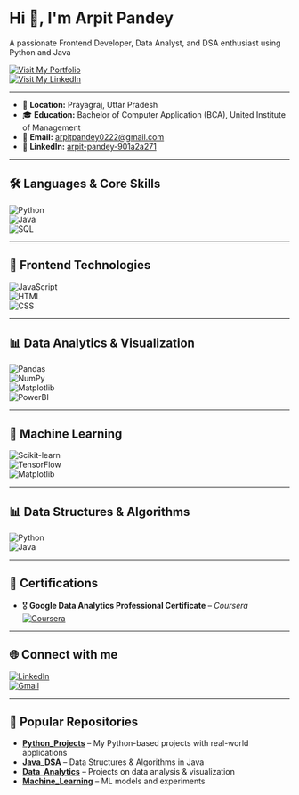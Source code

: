 # Hi 👋, I'm Arpit Pandey  

A passionate Frontend Developer, Data Analyst, and DSA enthusiast using Python and Java  

[![Visit My Portfolio](https://img.shields.io/badge/-Portfolio-4CAF50?style=for-the-badge&logo=google-chrome&logoColor=white)](https://arpit0111.github.io/My_Portfolio/)  
[![Visit My LinkedIn](https://img.shields.io/badge/-LinkedIn_Profile-0A66C2?style=for-the-badge&logo=linkedin&logoColor=white)](https://www.linkedin.com/in/arpit-pandey-901a2a271)

---

- 📍 **Location:** Prayagraj, Uttar Pradesh  
- 🎓 **Education:** Bachelor of Computer Application (BCA), United Institute of Management  
- 📧 **Email:** arpitpandey0222@gmail.com  
- 🔗 **LinkedIn:** [arpit-pandey-901a2a271](https://www.linkedin.com/in/arpit-pandey-901a2a271)  

---

## 🛠 Languages & Core Skills  
![Python](https://img.shields.io/badge/-Python-3776AB?style=flat&logo=python&logoColor=white)  
![Java](https://img.shields.io/badge/-Java-007396?style=flat&logo=java&logoColor=white)  
![SQL](https://img.shields.io/badge/-SQL-4479A1?style=flat&logo=postgresql&logoColor=white)  

---

## 🎨 Frontend Technologies  
![JavaScript](https://img.shields.io/badge/-JavaScript-F7DF1E?style=flat&logo=javascript&logoColor=black)  
![HTML](https://img.shields.io/badge/-HTML5-E34F26?style=flat&logo=html5&logoColor=white)  
![CSS](https://img.shields.io/badge/-CSS3-1572B6?style=flat&logo=css3&logoColor=white)  

---

## 📊 Data Analytics & Visualization  
![Pandas](https://img.shields.io/badge/-Pandas-150458?style=flat&logo=pandas&logoColor=white)  
![NumPy](https://img.shields.io/badge/-NumPy-013243?style=flat&logo=numpy&logoColor=white)  
![Matplotlib](https://img.shields.io/badge/-Matplotlib-11557c?style=flat&logo=plotly&logoColor=white)  
![PowerBI](https://img.shields.io/badge/-PowerBI-F2C811?style=flat&logo=powerbi&logoColor=black)  

---

## 🤖 Machine Learning  
![Scikit-learn](https://img.shields.io/badge/-Scikit--Learn-F7931E?style=flat&logo=scikit-learn&logoColor=white)  
![TensorFlow](https://img.shields.io/badge/-TensorFlow-FF6F00?style=flat&logo=tensorflow&logoColor=white)  
![Matplotlib](https://img.shields.io/badge/-Matplotlib-11557c?style=flat&logo=plotly&logoColor=white)  

---

## 📊 Data Structures & Algorithms  
![Python](https://img.shields.io/badge/-Python-3776AB?style=flat&logo=python&logoColor=white)  
![Java](https://img.shields.io/badge/-Java-007396?style=flat&logo=java&logoColor=white)  

---

## 📜 Certifications  
- 🎖 **Google Data Analytics Professional Certificate** – *Coursera*  
  [![Coursera](https://img.shields.io/badge/-Coursera-0056D2?style=flat&logo=coursera&logoColor=white)](https://www.coursera.org/professional-certificates/google-data-analytics)  

---

## 🌐 Connect with me  
[![LinkedIn](https://img.shields.io/badge/-LinkedIn-0A66C2?style=flat&logo=linkedin&logoColor=white)](https://www.linkedin.com/in/arpit-pandey-901a2a271)  
[![Gmail](https://img.shields.io/badge/-Gmail-D14836?style=flat&logo=gmail&logoColor=white)](mailto:arpitpandey0222@gmail.com)  

---

## 📌 Popular Repositories  
- [**Python_Projects**](#) – My Python-based projects with real-world applications  
- [**Java_DSA**](#) – Data Structures & Algorithms in Java  
- [**Data_Analytics**](#) – Projects on data analysis & visualization  
- [**Machine_Learning**](#) – ML models and experiments  
